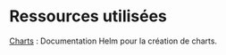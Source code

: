 # Ressources utilisées

[Charts](https://helm.sh/docs/chart_template_guide/getting_started/) : Documentation Helm pour la création de charts.
